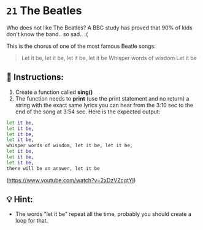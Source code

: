 # `21` The Beatles

Who does not like The Beatles?
A BBC study has proved that 90% of kids don't know the band.. so sad.. :(

This is the chorus of one of the most famous Beatle songs:

> Let it be, let it be, let it be, let it be
> Whisper words of wisdom
> Let it be

## 📝 Instructions:
1. Create a function called **sing()**
2. The function needs to **print** (use the print statement and no return) a string with the exact same lyrics
you can hear from the 3:10 sec to the end of the song at 3:54 sec.
Here is the expected output:

```sh
let it be,
let it be,
let it be,
let it be,
whisper words of wisdom, let it be, let it be,
let it be,
let it be,
let it be,
there will be an answer, let it be
```
(https://www.youtube.com/watch?v=2xDzVZcqtYI)

## 💡 Hint:

- The words "let it be" repeat all the time, probably you should create a loop for that.
